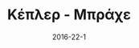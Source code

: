 ---
title: Kέπλερ - Μπράχε
date: 2016-22-1
school_year: 2015-2016
book: Big Bang - Simon Singh
image: kepler-brache2015.jpg, kepler-brache2015-2.jpg, kepler-brache2015-3.jpg 
speakers: Δελάλης Βασίλης, Α1 % Μηλαίου Έλενα, Α4 % Παπαδόπουλος Κώστας, Α1
announcement: 22-1-16.png
---